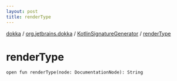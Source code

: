 ```yaml
---
layout: post
title: renderType
---
```

[dokka](../../index.md) / [org.jetbrains.dokka](../index.md) / [KotlinSignatureGenerator](index.md) / [renderType](renderType.md)

# renderType

```
open fun renderType(node: DocumentationNode): String
```
